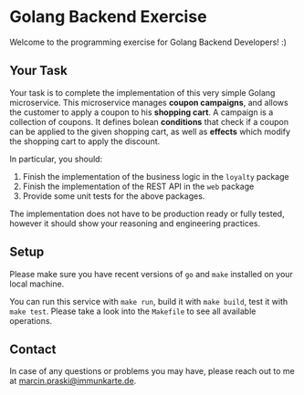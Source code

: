 # Golang Backend Exercise

Welcome to the programming exercise for Golang Backend Developers! :)

## Your Task

Your task is to complete the implementation of this very simple Golang microservice. This microservice manages **coupon campaigns**, and allows the customer to apply a coupon to his **shopping cart**. A campaign is a collection of coupons. It defines bolean **conditions** that check if a coupon can be applied to the given shopping cart, as well as **effects** which modify the shopping cart to apply the discount.

In particular, you should:

1. Finish the implementation of the business logic in the `loyalty` package
2. Finish the implementation of the REST API in the `web` package
3. Provide some unit tests for the above packages.

The implementation does not have to be production ready or fully tested, however it should show your reasoning and engineering practices.
 
## Setup

Please make sure you have recent versions of `go` and `make` installed on your local machine.
  
You can run this service with `make run`, build it with `make build`, test it with `make test`. Please take a look into the `Makefile` to see all available operations.

## Contact

In case of any questions or problems you may have, please reach out to me at [marcin.praski@immunkarte.de](mailto:marcin.praski@immunkarte.de).
